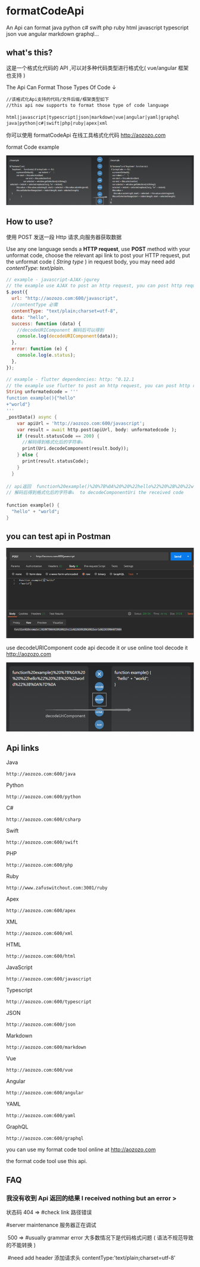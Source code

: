 # formatCodeApi

An Api can format java python c# swift php ruby html javascript typescript json vue angular markdown graphql...

## what's this?

这是一个格式化代码的 API ,可以对多种代码类型进行格式化( vue/angular 框架也支持 )

The Api Can Format Those Types Of Code ↓

```formatCodeAPI
//该格式化Api支持的代码/文件后缀/框架类型如下
//this api now supports to format those type of code language

html|javascript|typescript|json|markdown|vue|angular|yaml|graphql
java|python|c#|swift|php|ruby|apex|xml
```

你可以使用 formatCodeApi 在线工具格式化代码 http://aozozo.com

format Code example

![1594662269529](./src/1594662269529.png)

## How to use?

使用 POST 发送一段 Http 请求,向服务器获取数据

Use any one language sends a **HTTP request**, use **POST** method with your unformat code, choose the relevant api link to post your HTTP request, put the unformat code ( _String type_ ) in request body, you may need add _contentType: text/plain_.

```js
// example - javascript-AJAX-jqurey
// the example use AJAX to post an http request, you can post http request by other language
$.post({
  url: "http://aozozo.com:600/javascript",
  //contentType 必需
  contentType: "text/plain;charset=utf-8",
  data: "hello",
  success: function (data) {
    //decodeURIComponent 解码后可以得到
    console.log(decodeURIComponent(data));
  },
  error: function (e) {
    console.log(e.status);
  },
});
```

```dart
// example - flutter dependencies: http: ^0.12.1
// the example use flutter to post an http request, you can post http request by other language
String unformatedcode = '''
function example(){"hello"
+"world"}
'''
_postData() async {
    var apiUrl = 'http://aozozo.com:600/javascript';
    var result = await http.post(apiUrl, body: unformatedcode );
    if (result.statusCode == 200) {
      //解码得到格式化后的字符串↓
      print(Uri.decodeComponent(result.body));
    } else {
      print(result.statusCode);
    }
  }

// api返回  function%20example()%20%7B%0A%20%20%22hello%22%20%2B%20%22world%22%3B%0A%7D%0A
// 解码后得到格式化后的字符串↓  to decodeComponentUri the received code

function example() {
  "hello" + "world";
}

```

## you can test api in Postman

![1594660979841](./src/1594660979841.png)

use decodeURIComponent code api decode it or use online tool decode it http://aozozo.com

![1594660929989](./src/1594660929989.png)

## Api links

Java

```formatCodesApi
http://aozozo.com:600/java
```

Python

```formatCodesApi
http://aozozo.com:600/python
```

C#

```formatCodesApi
http://aozozo.com:600/csharp
```

Swift

```formatCodesApi
http://aozozo.com:600/swift
```

PHP

```formatCodesApi
http://aozozo.com:600/php
```

Ruby

```formatCodesApi
http://www.zafuswitchout.com:3001/ruby
```

Apex

```formatCodesApi
http://aozozo.com:600/apex
```

XML

```formatCodesApi
http://aozozo.com:600/xml
```

HTML

```formatCodesApi
http://aozozo.com:600/html
```

JavaScript

```formatCodesApi
http://aozozo.com:600/javascript
```

Typescript

```formatCodesApi
http://aozozo.com:600/typescript
```

JSON

```formatCodesApi
http://aozozo.com:600/json
```

Markdown

```formatCodesApi
http://aozozo.com:600/markdown
```

Vue

```formatCodesApi
http://aozozo.com:600/vue
```

Angular

```formatCodesApi
http://aozozo.com:600/angular
```

YAML

```formatCodesApi
http://aozozo.com:600/yaml
```

GraphQL

```formatCodesApi
http://aozozo.com:600/graphql
```

you can use my format code tool online at http://aozozo.com

the format code tool use this api.

## FAQ

### 我没有收到 Api 返回的结果 I received nothing but an error >

状态码 404 => #check link 路径错误

#server maintenance 服务器正在调试

​ 500 => #usually grammar error 大多数情况下是代码格式问题 ( 语法不规范导致的不能转换 )

​ #need add header 添加请求头 contentType:'text/plain;charset=utf-8'
